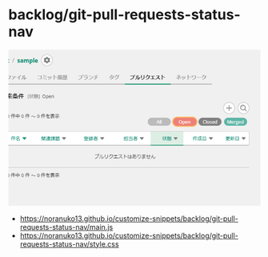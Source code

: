 # backlog/git-pull-requests-status-nav

![Image](image.png)

- https://noranuko13.github.io/customize-snippets/backlog/git-pull-requests-status-nav/main.js
- https://noranuko13.github.io/customize-snippets/backlog/git-pull-requests-status-nav/style.css
